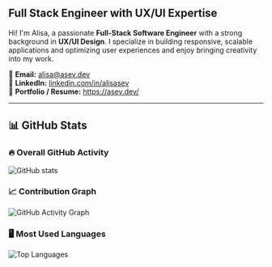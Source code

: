 ## Full Stack Engineer with UX/UI Expertise

Hi! I'm Alisa, a passionate **Full-Stack Software Engineer** with a strong background in **UX/UI Design**. I specialize in building responsive, scalable applications and optimizing user experiences and enjoy bringing creativity into my work.  

📧 **Email:** [alisa@asev.dev](mailto:alisa@asev.dev)  
🔗 **LinkedIn:** [linkedin.com/in/alisasev](https://www.linkedin.com/in/alisasev)  
📄 **Portfolio / Resume:** https://asev.dev/

---

## 📊 GitHub Stats  

### **🔥 Overall GitHub Activity**
![GitHub stats](https://github-readme-stats.vercel.app/api?username=alisasev&show_icons=true&theme=tokyonight)

### **📈 Contribution Graph**
![GitHub Activity Graph](https://github-readme-activity-graph.vercel.app/graph?username=alisasev&theme=react-dark)

### **🖥️ Most Used Languages**
![Top Languages](https://github-readme-stats.vercel.app/api/top-langs/?username=alisasev&layout=compact&theme=radical)
